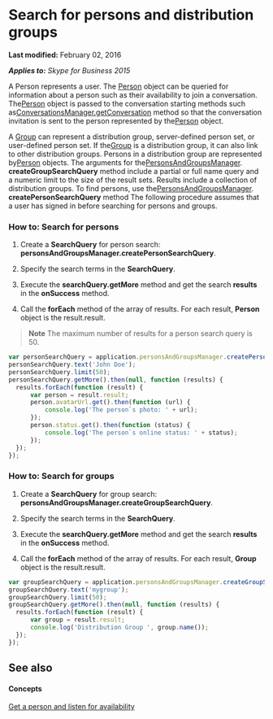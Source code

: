 
# Search for persons and distribution groups

 **Last modified:** February 02, 2016

 _**Applies to:** Skype for Business 2015_

A Person represents a user. The [Person](http://technet.microsoft.com/library/10e41c61-92ff-4bb0-a855-61d1ef231833%28Office.14%29.aspx) object can be queried for information about a person such as their availability to join a conversation. The[Person](http://technet.microsoft.com/library/10e41c61-92ff-4bb0-a855-61d1ef231833%28Office.14%29.aspx) object is passed to the conversation starting methods such as[ConversationsManager.getConversation](http://technet.microsoft.com/library/b412eed4-1cbe-4471-ae3d-c4f38a8f7284%28Office.14%29.aspx) method so that the conversation invitation is sent to the person represented by the[Person](http://technet.microsoft.com/library/10e41c61-92ff-4bb0-a855-61d1ef231833%28Office.14%29.aspx) object.

A [Group](http://technet.microsoft.com/library/6cf7a1b7-d732-422b-96e6-ff8ac18cedc8%28Office.14%29.aspx) can represent a distribution group, server-defined person set, or user-defined person set. If the[Group](http://technet.microsoft.com/library/6cf7a1b7-d732-422b-96e6-ff8ac18cedc8%28Office.14%29.aspx) is a distribution group, it can also link to other distribution groups. Persons in a distribution group are represented by[Person](http://technet.microsoft.com/library/10e41c61-92ff-4bb0-a855-61d1ef231833%28Office.14%29.aspx) objects. The arguments for the[PersonsAndGroupsManager](http://technet.microsoft.com/library/ce912c52-5bed-47b1-b4e0-ce4328297c87%28Office.14%29.aspx). **createGroupSearchQuery** method include a partial or full name query and a numeric limit to the size of the result sets. Results include a collection of distribution groups. To find persons, use the[PersonsAndGroupsManager](http://technet.microsoft.com/library/ce912c52-5bed-47b1-b4e0-ce4328297c87%28Office.14%29.aspx). **createPersonSearchQuery** method
The following procedure assumes that a user has signed in before searching for persons and groups.

### How to: Search for persons


1. Create a  **SearchQuery** for person search: **personsAndGroupsManager.createPersonSearchQuery**.
    
2. Specify the search terms in the  **SearchQuery**.
    
3. Execute the  **searchQuery.getMore** method and get the search **results** in the **onSuccess** method.
    
4. Call the  **forEach** method of the array of results. For each result, **Person** object is the result.result.
    
>**Note**  The maximum number of results for a person search query is 50. 

  ```js
  var personSearchQuery = application.personsAndGroupsManager.createPersonSearchQuery();
personSearchQuery.text('John Doe');
personSearchQuery.limit(50);
personSearchQuery.getMore().then(null, function (results) {
    results.forEach(function (result) {
        var person = result.result;
        person.avatarUrl.get().then(function (url) {
            console.log('The person`s photo: ' + url);
        });
        person.status.get().then(function (status) {
            console.log('The person`s online status: ' + status);
        });
    });
});

  ```


### How to: Search for groups


1. Create a  **SearchQuery** for group search: **personsAndGroupsManager.createGroupSearchQuery**.
    
2. Specify the search terms in the  **SearchQuery**.
    
3. Execute the  **searchQuery.getMore** method and get the search **results** in the **onSuccess** method.
    
4. Call the  **forEach** method of the array of results. For each result, **Group** object is the result.result.


  ```js
  var groupSearchQuery = application.personsAndGroupsManager.createGroupSearchQuery();
groupSearchQuery.text('mygroup');
groupSearchQuery.limit(50);
groupSearchQuery.getMore().then(null, function (results) {
    results.forEach(function (result) {
        var group = result.result;
        console.log('Distribution Group ', group.name());
    });
});

  ```


## See also


#### Concepts


[Get a person and listen for availability]( /ListenForAvailability.md)
